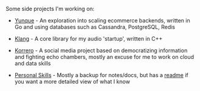 Some side projects I'm working on:
- [Yunque](https://github.com/lukasmwerk/yunque) - An exploration into scaling ecommerce backends, written in Go and using databases such as Cassandra, PostgreSQL, Redis
- [Klang](https://github.com/atalere-audio/klang) - A core library for my audio 'startup', written in C++
- [Korrero](https://github.com/korrero) - A social media project based on democratizing information and fighting echo chambers, mostly an excuse for me to work on cloud and data skills
  
- [Personal Skills](https://github.com/lukasmwerk/skills) - Mostly a backup for notes/docs, but has a [readme](https://github.com/lukasmwerk/skills/blob/main/README.md) if you want a more detailed view of what I know

